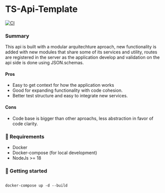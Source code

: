 
# TS-Api-Template
[![CI](https://github.com/caiocampoos/ts-api-template/actions/workflows/CI.yml/badge.svg?branch=main&event=status)](https://github.com/caiocampoos/ts-api-template/actions/workflows/CI.yml)

  

###  Summary
This api is built with a modular arquitechture aproach, new functionality is added with new modules that share some of its services and utility, routes are registered in the server as the application develop and validation on the api side is done using JSON.schemas. 

  
  #### Pros 
- Easy to get context for how the application works
- Good for expanding functionality with code cohesion. 
- Better test structure and easy to integrate new services.

#### Cons
- Code base is bigger than other aproachs, less abstraction in favor of code clarity.

### :rocket: Requirements
- Docker 
- Docker-compose (for local development)
- NodeJs >= 18
  
### :checkered_flag: Getting started
 ```

docker-compose up -d --build

```
